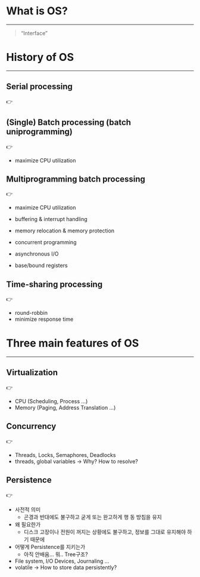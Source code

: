 # What is OS?

---

> “Interface”
> 

# History of OS

---

## Serial processing

<aside>
👉

</aside>

## (Single) Batch processing (batch uniprogramming)

<aside>
👉

- maximize CPU utilization

</aside>

## Multiprogramming batch processing

<aside>
👉

- maximize CPU utilization
    
    
- buffering & interrupt handling
- memory relocation & memory protection
- concurrent programming
- asynchronous I/O
- base/bound registers
</aside>

## Time-sharing processing

<aside>
👉

- round-robbin
- minimize response time
</aside>

# Three main features of OS

---

## Virtualization

<aside>
👉

- CPU (Scheduling, Process ...)
- Memory (Paging, Address Translation …)
</aside>

## Concurrency

<aside>
👉

- Threads, Locks, Semaphores, Deadlocks
- threads, global variables → Why? How to resolve?
</aside>

## Persistence

<aside>
👉

- 사전적 의미
    - 곤경과 반대에도 불구하고 굳게 또는 완고하게 행 동 방침을 유지
- 왜 필요한가
    - 디스크 고장이나 전원이 꺼지는 상황에도 불구하고, 정보를 그대로 유지해야 하기 때문에
- 어떻게 Persistence를 지키는가
    - 아직 안배움… 뭐.. Tree구조?
- File system, I/O Devices, Journaling …
- volatile → How to store data persistently?

</aside>
